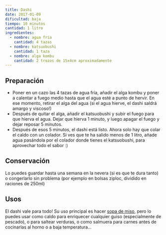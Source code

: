 ```yaml
---
title: Dashi
date: 2017-01-09
dificultad: baja
tiempo: 10 minutos
cantidad: 1 litro
ingredientes:
  - nombre: agua fría
    cantidad: 4 tazas
  - nombre: katsuobushi
    cantidad: 1 taza
  - nombre: alga kombu
    cantidad: 2 trozos de 15x4cm aproximadamente
---
```


## Preparación
- Poner en un cazo las 4 tazas de agua fría, añadir el alga kombu y poner a calentar a fuego medio hasta que el agua esté a punto de hervir. En ese momento, retirar el alga del agua (si el agua hierve, el dashi saldrá amargo y viscoso!)
- Después de quitar el alga, añadir el katsuobushi y subir el fuego para que hierva el agua. Dejar que hierva 1 minuto, y luego apagar el fuego y dejar reposar 5 minutos.
- Después de esos 5 minutos, el dashi está listo. Ahora solo hay que colar el caldo con un colador. Si ves que te ha salido menos de 1 litro, añade agua pasándola por el colador donde tienes el katsuobushi, para aprovechar todo el sabor :)

## Conservación
Lo puedes guardar hasta una semana en la nevera (si es que te dura tanto) o congerlarlo sin problema (por ejemplo en bolsas ziploc, dividido en raciones de 250ml)

## Usos
El dashi vale para todo! Su uso principal es hacer [sopa de miso](/receta/sopa-de-miso/), pero lo puedes usar como caldo para enriquecer cualquier guiso (especialmente de pescado), o para saltear verduras, o como salmuera para carnes antes de cocinarlas al horno o a baja temperatura…
